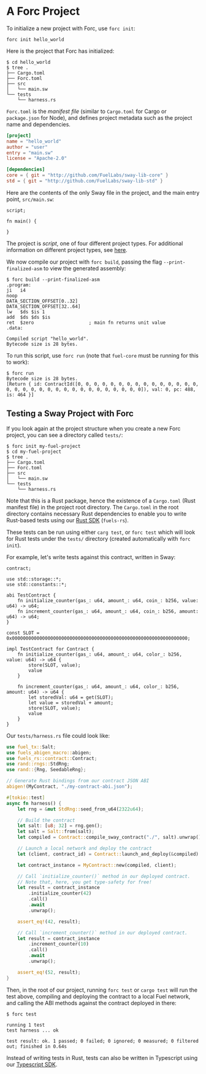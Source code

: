 # A Forc Project

To initialize a new project with Forc, use `forc init`:

```console
forc init hello_world
```

Here is the project that Forc has initialized:

```console
$ cd hello_world
$ tree .
├── Cargo.toml
├── Forc.toml
├── src
│   └── main.sw
└── tests
    └── harness.rs
```

`Forc.toml` is the _manifest file_ (similar to `Cargo.toml` for Cargo or `package.json` for Node), and defines project metadata such as the project name and dependencies.

```toml
[project]
name = "hello_world"
author = "user"
entry = "main.sw"
license = "Apache-2.0"

[dependencies]
core = { git = "http://github.com/FuelLabs/sway-lib-core" }
std = { git = "http://github.com/FuelLabs/sway-lib-std" }
```

Here are the contents of the only Sway file in the project, and the main entry point, `src/main.sw`:

```sway
script;

fn main() {
    
}
```

The project is _script_, one of four different project types. For additional information on different project types, see [here](./../sway-on-chain/index.md).

We now compile our project with `forc build`, passing the flag `--print-finalized-asm` to view the generated assembly:

```console
$ forc build --print-finalized-asm
.program:
ji   i4
noop
DATA_SECTION_OFFSET[0..32]
DATA_SECTION_OFFSET[32..64]
lw   $ds $is 1
add  $ds $ds $is
ret  $zero                    ; main fn returns unit value
.data:

Compiled script "hello_world".
Bytecode size is 28 bytes.
```

To run this script, use `forc run` (note that `fuel-core` must be running for this to work):

```console
$ forc run
Bytecode size is 28 bytes.
[Return { id: ContractId([0, 0, 0, 0, 0, 0, 0, 0, 0, 0, 0, 0, 0, 0, 0, 0, 0, 0, 0, 0, 0, 0, 0, 0, 0, 0, 0, 0, 0, 0, 0, 0]), val: 0, pc: 488, is: 464 }]
```

## Testing a Sway Project with Forc

If you look again at the project structure when you create a new Forc project, you can see a directory called `tests/`:

```plaintext
$ forc init my-fuel-project
$ cd my-fuel-project
$ tree .
├── Cargo.toml
├── Forc.toml
├── src
│   └── main.sw
└── tests
    └── harness.rs
```

Note that this is a Rust package, hence the existence of a `Cargo.toml` (Rust manifest file) in the project root directory. The `Cargo.toml` in the root directory contains necessary Rust dependencies to enable you to write Rust-based tests using our [Rust SDK](https://github.com/FuelLabs/fuels-rs) (`fuels-rs`).

These tests can be run using either `carg test`, or `forc test` which will look for Rust tests under the `tests/` directory (created automatically with `forc init`).

For example, let's write tests against this contract, written in Sway:

```sway
contract;

use std::storage::*;
use std::constants::*;

abi TestContract {
    fn initialize_counter(gas_: u64, amount_: u64, coin_: b256, value: u64) -> u64;
    fn increment_counter(gas_: u64, amount_: u64, coin_: b256, amount: u64) -> u64;
}

const SLOT = 0x0000000000000000000000000000000000000000000000000000000000000000;

impl TestContract for Contract {
    fn initialize_counter(gas_: u64, amount_: u64, color_: b256, value: u64) -> u64 {
        store(SLOT, value);
        value
    }

    fn increment_counter(gas_: u64, amount_: u64, color_: b256, amount: u64) -> u64 {
        let storedVal: u64 = get(SLOT);
        let value = storedVal + amount;
        store(SLOT, value);
        value
    }
}
```

Our `tests/harness.rs` file could look like:

```rust
use fuel_tx::Salt;
use fuels_abigen_macro::abigen;
use fuels_rs::contract::Contract;
use rand::rngs::StdRng;
use rand::{Rng, SeedableRng};

// Generate Rust bindings from our contract JSON ABI
abigen!(MyContract, "./my-contract-abi.json");

#[tokio::test]
async fn harness() {
    let rng = &mut StdRng::seed_from_u64(2322u64);

    // Build the contract
    let salt: [u8; 32] = rng.gen();
    let salt = Salt::from(salt);
    let compiled = Contract::compile_sway_contract("./", salt).unwrap();

    // Launch a local network and deploy the contract
    let (client, contract_id) = Contract::launch_and_deploy(&compiled).await.unwrap();

    let contract_instance = MyContract::new(compiled, client);

    // Call `initialize_counter()` method in our deployed contract.
    // Note that, here, you get type-safety for free!
    let result = contract_instance
        .initialize_counter(42)
        .call()
        .await
        .unwrap();

    assert_eq!(42, result);

    // Call `increment_counter()` method in our deployed contract.
    let result = contract_instance
        .increment_counter(10)
        .call()
        .await
        .unwrap();

    assert_eq!(52, result);
}
```

Then, in the root of our project, running `forc test` or `cargo test` will run the test above, compiling and deploying the contract to a local Fuel network, and calling the ABI methods against the contract deployed in there:

```plaintext
$ forc test

running 1 test
test harness ... ok

test result: ok. 1 passed; 0 failed; 0 ignored; 0 measured; 0 filtered out; finished in 0.64s
```

Instead of writing tests in Rust, tests can also be written in Typescript using our [Typescript SDK](https://github.com/FuelLabs/fuels-ts/).

